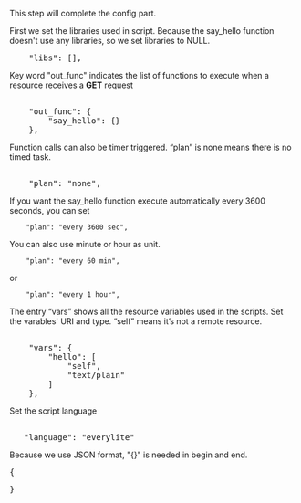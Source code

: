 <!--
 * @Descripttion: 
 * @Author: lzy
 * @Date: 2020-05-21 10:06:27
 * @LastEditors: lzy
 * @LastEditTime: 2020-05-21 17:19:24
--> 

This step will complete the config part.

First we set the libraries used in script. Because the say_hello function
doesn't use any libraries, so we set libraries to NULL.

<pre class="file" data-filename="say_hello.cht" data-target="append">
    "libs": [],
</pre>

Key word "out_func" indicates the list of functions to execute when a resource
receives a **GET** request

<pre class="file" data-filename="say_hello.cht" data-target="prepend"> 
    "out_func": {
        "say_hello": {}
    },
</pre>

Function calls can also be timer triggered. “plan” is none means there is no timed task.

<pre class="file" data-filename="say_hello.cht" data-target="append"> 
    "plan": "none",
</pre>

If you want the say_hello function execute automatically every 3600 seconds, you can set

```
    "plan": "every 3600 sec",
```

You can also use minute or hour as unit.

```
    "plan": "every 60 min",
```

or
 
```
    "plan": "every 1 hour",
```

The entry “vars” shows all the resource variables used in the scripts.
Set the varables' URI and type. “self” means it’s not a remote resource.

<pre class="file" data-filename="say_hello.cht" data-target="append"> 
    "vars": {
        "hello": [
            "self",
            "text/plain"
        ]
    },
</pre>

Set the script language

<pre class="file" data-filename="say_hello.cht" data-target="append"> 
   "language": "everylite"
</pre>

Because we use JSON format, "{}" is needed in begin and end.

<pre class="file" data-filename="say_hello.cht" data-target="prepend">{
</pre>

<pre class="file" data-filename="say_hello.cht" data-target="append">}
</pre>